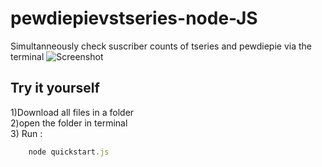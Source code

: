 # pewdiepievstseries-node-JS
Simultanneously check suscriber counts of tseries and pewdiepie via the terminal
![ Screenshot ](https://github.com/fluffybird2323/pewdiepievstseries-node-JS/blob/master/pictures/Screenshot%20from%202018-12-20%2017-26-15.png)
## Try it yourself<br> 
1)Download all files in a folder<br>
2)open the folder in terminal<br>
3) Run :
```javascript 
    node quickstart.js
